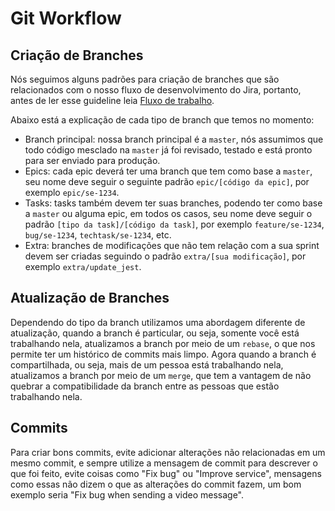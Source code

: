 Git Workflow
============

## Criação de Branches

Nós seguimos alguns padrões para criação de branches que são relacionados com o nosso fluxo de
desenvolvimento do Jira, portanto, antes de ler esse guideline leia [Fluxo de trabalho](https://github.com/agendakids/guidelines/blob/main/resources/workflow.md).

Abaixo está a explicação de cada tipo de branch que temos no momento:

- Branch principal: nossa branch principal é a `master`, nós assumimos que todo código
mesclado na `master` já foi revisado, testado e está pronto para ser enviado para produção.
- Epics: cada epic deverá ter uma branch que tem como base a `master`, seu nome deve seguir
o seguinte padrão `epic/[código da epic]`, por exemplo `epic/se-1234`.
- Tasks: tasks também devem ter suas branches, podendo ter como base a `master` ou alguma epic,
em todos os casos, seu nome deve seguir o padrão `[tipo da task]/[código da task]`, por exemplo
`feature/se-1234`, `bug/se-1234`, `techtask/se-1234`, etc.
- Extra: branches de modificações que não tem relação com a sua sprint devem ser criadas seguindo
o padrão `extra/[sua modificação]`, por exemplo `extra/update_jest`.


## Atualização de Branches

Dependendo do tipo da branch utilizamos uma abordagem diferente de atualização, quando a branch é
particular, ou seja, somente você está trabalhando nela, atualizamos a branch por meio de um `rebase`,
o que nos permite ter um histórico de commits mais limpo. Agora quando a branch é compartilhada, ou seja,
mais de um pessoa está trabalhando nela, atualizamos a branch por meio de um `merge`, que tem a vantagem
de não quebrar a compatibilidade da branch entre as pessoas que estão trabalhando nela.

## Commits

Para criar bons commits, evite adicionar alterações não relacionadas em um mesmo commit, e sempre utilize
a mensagem de commit para descrever o que foi feito, evite coisas como "Fix bug" ou "Improve service",
mensagens como essas não dizem o que as alterações do commit fazem, um bom exemplo seria "Fix bug when sending
a video message".
